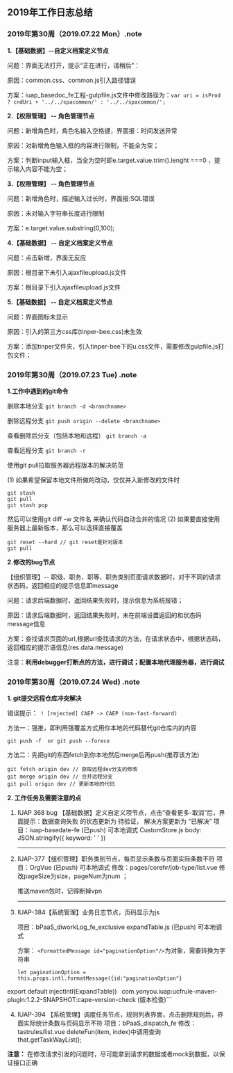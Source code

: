 ##  2019年工作日志总结

### 2019年第30周（2019.07.22  Mon）.note

**1.【基础数据】--自定义档案定义节点**

问题：界面无法打开，提示“正在进行，请稍后”：

原因：common.css、common.js引入路径错误

方案：iuap_basedoc_fe工程-gulpfile.js文件中修改路径为：```var uri = isProd ? cndUri + '../../spacommon/' : '../../spacommon/';```

**2.【权限管理】 -- 角色管理节点**

问题：新增角色时，角色名输入空格键，界面报：时间发送异常

原因：对新增角色输入框的内容进行限制，不能全为空；

方案：判断input输入框，当全为空时即e.target.value.trim().lenght ===0 ，提示输入内容不能为空；

**3.【权限管理】 -- 角色管理节点**

问题：新增角色时，描述输入过长时，界面报:SQL错误

原因：未对输入字符串长度进行限制

方案：e.target.value.substring(0,100);

**4.【基础数据】 -- 自定义档案定义节点**

问题：点击新增，界面无反应 

原因：根目录下未引入ajaxfileupload.js文件

方案：根目录下引入ajaxfileupload.js文件

**5.【基础数据】 -- 自定义档案定义节点**

问题：界面图标未显示

原因：引入的第三方css库(tinper-bee.css)未生效

方案：添加tinper文件夹，引入tinper-bee下的u.css文件，需要修改gulpfile.js打包文件；

###  2019年第30周（2019.07.23 Tue) .note

**1.工作中遇到的git命令**

删除本地分支 ```git branch -d <branchname>```

删除远程分支 ```git push origin --delete <branchname>```

查看删除后分支（包括本地和远程） ```git branch -a```

查看远程分支 ```git branch -r```

使用git pull拉取服务器远程版本的解决防范

(1) 如果希望保留本地文件所做的改动，仅仅并入新修改的文件时

```
git stash 
git pull
git stash pop
```
然后可以使用git diff -w 文件名 来确认代码自动合并的情况
(2) 如果要直接使用服务器上最新版本，那么可以选择直接覆盖

```
git reset --hard // git reset是针对版本
git pull
```

**2.修改的bug节点**

【组织管理】-- 职级、职务、职等、职务类别页面请求数据时，对于不同的请求状态码，返回相应的提示信息即message

问题：请求后端数据时，返回结果失败时，提示信息为系统报错；

原因：请求后端数据时，返回结果失败时，未在前端设置返回的和状态码message信息

方案：查找请求页面的url,根据url查找请求的方法，在请求状态中，根据状态码，返回相应的提示语信息(res.data.message)

注意：**利用debugger打断点的方法，进行调试；配置本地代理服务器，进行调试**

### 2019年第30周（2019.07.24  Wed) .note

**1. git提交远程仓库冲突解决**

错误提示：``` ! [rejected] CAEP -> CAEP (non-fast-forward)```

方法一：强推，即利用强覆盖方式用你本地的代码替代git仓库内的内容

```
git push -f  or git push --forece
```

方法二：先把git的东西fetch到你本地然后merge后再push(推荐该方法)

```
git fetch origin dev // 获取远程dev分支的修改
git merge origin dev // 合并远程分支
git pull origin dev // 更新本地的代码
```

**2. 工作任务及需要注意的点**

1. IUAP 368 bug 【基础数据】定义自定义项节点，点击“查看更多-取消”后，界面提示：数据查询失败 的状态更新为 待验证， 解决方案更新为 “已解决”
   项目：iuap-basedate-fe  (已push)  可本地调式
   CustomStore.js  body: JSON.stringify({ keyword: ' ' })
   
   ------
   
   
   
2. IUAP-377【组织管理】职务类别节点，每页显示条数与页面实际条数不符
   项目：OrgVue (已push) 可本地调式
   修改：pages/corehr/job-type/list.vue 修改pageSize为size，pageNum为num ；

   推送maven包时，记得断掉vpn

   ------

    	

3. IUAP-384【系统管理】业务日志节点，页码显示为js 

    项目：bPaaS_diworkLog_fe_exclusive  expandTable.js (已push) 可本地调式

    方案： ```<FormattedMessage id="paginationOption"/>```为对象，需要转换为字符串

    ```
	let paginationOption = this.props.intl.formatMessage({id:"paginationOption"}
export default injectIntl(ExpandTable))
    ```
```com.yonyou.iuap:ucfrule-maven-plugin:1.2.2-SNAPSHOT:cape-version-check (版本检查)```

4. IUAP-394 【系统管理】调度任务节点，规则列表界面，点击删除规则后，界面实际统计条数与页码显示不符
   项目：bPaaS_dispatch_fe 
   修改：tastrules/list.vue deleteFun(item, index)中调用查询 that.getTaskWayList();

**注意：** 在修改请求引发的问题时，尽可能拿到请求的数据或者mock到数据，以保证接口正确
























